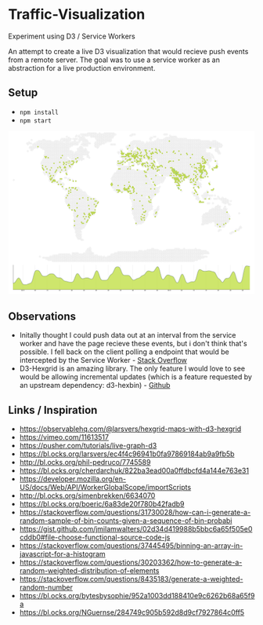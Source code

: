 # Traffic-Visualization
Experiment using D3 / Service Workers

An attempt to create a live D3 visualization that would recieve push events from a remote server. The goal was to use a service worker as an abstraction for a live production environment. 

## Setup
- ```npm install```
- ```npm start```



![Screenshot](docs/ss.png)

## Observations

- Initally thought I could push data out at an interval from the service worker and have the page recieve these events, but i don't think that's possible. I fell back on the client polling a endpoint that would be intercepted by the Service Worker - [Stack Overflow](https://stackoverflow.com/questions/53178703/timer-with-notifications-using-service-worker)
- D3-Hexgrid is an amazing library. The only feature I would love to see would be allowing incremental updates (which is a feature requested by an upstream dependency: d3-hexbin) - [Github](https://github.com/d3/d3-hexbin/issues/3)

## Links / Inspiration

- https://observablehq.com/@larsvers/hexgrid-maps-with-d3-hexgrid
- https://vimeo.com/11613517
- https://pusher.com/tutorials/live-graph-d3
- https://bl.ocks.org/larsvers/ec4f4c96941b0fa97869184ab9a9fb5b
- http://bl.ocks.org/phil-pedruco/7745589
- https://bl.ocks.org/cherdarchuk/822ba3ead00a0ffdbcfd4a144e763e31
- https://developer.mozilla.org/en-US/docs/Web/API/WorkerGlobalScope/importScripts
- http://bl.ocks.org/simenbrekken/6634070
- https://bl.ocks.org/boeric/6a83de20f780b42fadb9
- https://stackoverflow.com/questions/31730028/how-can-i-generate-a-random-sample-of-bin-counts-given-a-sequence-of-bin-probabi
- https://gist.github.com/jmilamwalters/02d34d419988b5bbc6a65f505e0cddb0#file-choose-functional-source-code-js
- https://stackoverflow.com/questions/37445495/binning-an-array-in-javascript-for-a-histogram
- https://stackoverflow.com/questions/30203362/how-to-generate-a-random-weighted-distribution-of-elements
- https://stackoverflow.com/questions/8435183/generate-a-weighted-random-number
- https://bl.ocks.org/bytesbysophie/952a1003dd188410e9c6262b68a65f9a
- https://bl.ocks.org/NGuernse/284749c905b592d8d9cf7927864c0ff5

